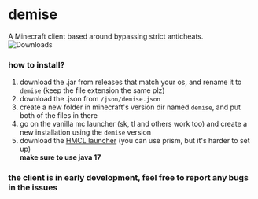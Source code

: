 # demise
A Minecraft client based around bypassing strict anticheats.
<br> <img src="https://img.shields.io/github/downloads/larryngton2/demise/total?label=Github%20Downloads" alt="Downloads">

### how to install?
1) download the .jar from releases that match your os, and rename it to `demise` (keep the file extension the same plz)
2) download the .json from `/json/demise.json`
3) create a new folder in minecraft's version dir named `demise`, and put both of the files in there
4) go on the vanilla mc launcher (sk, tl and others work too) and create a new installation using the `demise` version
5) download the [HMCL launcher](https://github.com/HMCL-dev/HMCL) (you can use prism, but it's harder to set up)
<br> <b> make sure to use java 17 </b>

### the client is in early development, feel free to report any bugs in the issues
